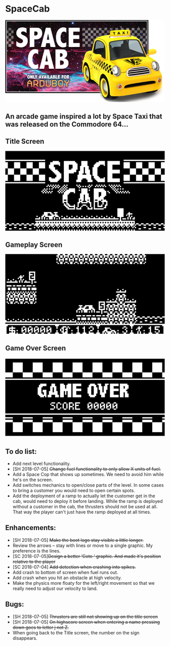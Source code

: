 # SpaceCab
![Screenshot](/Assets/SpaceCabBanner.png)

## An arcade game inspired a lot by Space Taxi that was released on the Commodore 64...

## Title Screen
![Screenshot](/Assets/NewSplashscreen.png)
## Gameplay Screen
![Screenshot](/Assets/NewGameplay.png)
## Game Over Screen
![Screenshot](/Assets/NewGameOver.png)

## To do list:

- Add next level functionality.
- [SH 2018-07-05] ~~Change fuel functionality to only allow X units of fuel.~~
- Add a Space Cop that shows up sometimes. We need to avoid him while he's on the screen.
- Add switches mechanics to open/close parts of the level. In some cases to bring a customer you would need to open certain spots.
- Add the deployment of a ramp to actually let the customer get in the cab, would need to deploy it before landing. While the ramp is deployed without a customer in the cab, the thrusters should not be used at all. That way the player can't just have the ramp deployed at all times.

## Enhancements:

- [SH 2018-07-05] ~~Make the boot logo stay visible a little longer.~~
- Review the arrows – stay with lines or move to a single graphic.  My preference is the lines.
- [SC 2018-07-05]~~Design a better ‘Goto ‘ graphic. And made it's position relative to the player~~
- [SC 2018-07-04] ~~Add detection when crashing into spikes.~~
- Add crash to bottom of screen when fuel runs out.
- Add crash when you hit an obstacle at high velocity.
- Make the physics more floaty for the left/right movement so that we really need to adjust our velocity to land.

## Bugs:

- [SH 2018-07-05] ~~Thrusters are still not showing up on the title screen~~
- [SH 2018-07-05] ~~On highscore screen when entering a name pressing down goes to letter j not Z.~~
- When going back to the Title screen, the number on the sign disappears.
